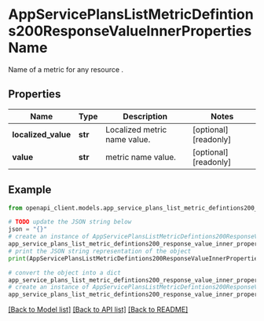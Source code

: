 # AppServicePlansListMetricDefintions200ResponseValueInnerPropertiesName

Name of a metric for any resource .

## Properties

Name | Type | Description | Notes
------------ | ------------- | ------------- | -------------
**localized_value** | **str** | Localized metric name value. | [optional] [readonly] 
**value** | **str** | metric name value. | [optional] [readonly] 

## Example

```python
from openapi_client.models.app_service_plans_list_metric_defintions200_response_value_inner_properties_name import AppServicePlansListMetricDefintions200ResponseValueInnerPropertiesName

# TODO update the JSON string below
json = "{}"
# create an instance of AppServicePlansListMetricDefintions200ResponseValueInnerPropertiesName from a JSON string
app_service_plans_list_metric_defintions200_response_value_inner_properties_name_instance = AppServicePlansListMetricDefintions200ResponseValueInnerPropertiesName.from_json(json)
# print the JSON string representation of the object
print(AppServicePlansListMetricDefintions200ResponseValueInnerPropertiesName.to_json())

# convert the object into a dict
app_service_plans_list_metric_defintions200_response_value_inner_properties_name_dict = app_service_plans_list_metric_defintions200_response_value_inner_properties_name_instance.to_dict()
# create an instance of AppServicePlansListMetricDefintions200ResponseValueInnerPropertiesName from a dict
app_service_plans_list_metric_defintions200_response_value_inner_properties_name_from_dict = AppServicePlansListMetricDefintions200ResponseValueInnerPropertiesName.from_dict(app_service_plans_list_metric_defintions200_response_value_inner_properties_name_dict)
```
[[Back to Model list]](../README.md#documentation-for-models) [[Back to API list]](../README.md#documentation-for-api-endpoints) [[Back to README]](../README.md)


